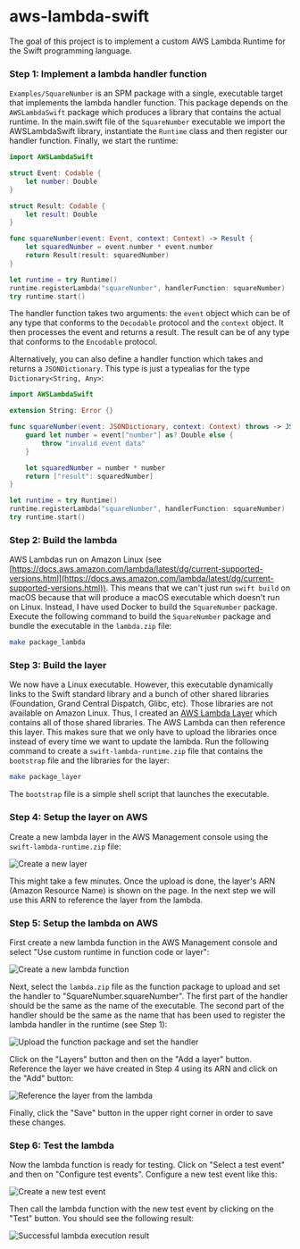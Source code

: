 # aws-lambda-swift

The goal of this project is to implement a custom AWS Lambda Runtime for the Swift programming language.

### Step 1: Implement a lambda handler function
`Examples/SquareNumber` is an SPM package with a single, executable target that implements the lambda handler function.
This package depends on the `AWSLambdaSwift` package which produces a library that contains the actual runtime.
In the main.swift file of the `SquareNumber` executable we import the AWSLambdaSwift library, instantiate the
`Runtime` class and then register our handler function. Finally, we start the runtime:

```swift
import AWSLambdaSwift

struct Event: Codable {
    let number: Double
}

struct Result: Codable {
    let result: Double
}

func squareNumber(event: Event, context: Context) -> Result {
    let squaredNumber = event.number * event.number
    return Result(result: squaredNumber)
}

let runtime = try Runtime()
runtime.registerLambda("squareNumber", handlerFunction: squareNumber)
try runtime.start()
```

The handler function takes two arguments: the `event` object which can be of any type that conforms to the
`Decodable` protocol and the `context` object. It then processes the event and returns a result. The result
can be of any type that conforms to the `Encodable` protocol.

Alternatively, you can also define a handler function which takes and returns a `JSONDictionary`. This type is
just a typealias for the type `Dictionary<String, Any>`:

```swift
import AWSLambdaSwift

extension String: Error {}

func squareNumber(event: JSONDictionary, context: Context) throws -> JSONDictionary {
    guard let number = event["number"] as? Double else {
        throw "invalid event data"
    }

    let squaredNumber = number * number
    return ["result": squaredNumber]
}

let runtime = try Runtime()
runtime.registerLambda("squareNumber", handlerFunction: squareNumber)
try runtime.start()
```

### Step 2: Build the lambda
AWS Lambdas run on Amazon Linux (see [https://docs.aws.amazon.com/lambda/latest/dg/current-supported-versions.html](https://docs.aws.amazon.com/lambda/latest/dg/current-supported-versions.html)).
This means that we can't just run `swift build` on macOS because that will produce a macOS executable which doesn't run on Linux. Instead, I have used Docker to build the `SquareNumber` package.
Execute the following command to build the `SquareNumber` package and bundle the executable in the `lambda.zip` file:

```bash
make package_lambda
```

### Step 3: Build the layer
We now have a Linux executable. However, this executable dynamically links to the Swift standard library and a bunch of other shared libraries (Foundation, Grand Central Dispatch, Glibc, etc). Those
libraries are not available on Amazon Linux. Thus, I created an [AWS Lambda Layer](https://docs.aws.amazon.com/lambda/latest/dg/configuration-layers.html) which contains all of those shared libraries.
The AWS Lambda can then reference this layer. This makes sure that we only have to upload the libraries once instead of every time we want to update the lambda. Run the following command
to create a `swift-lambda-runtime.zip` file that contains the `bootstrap` file and the libraries for the layer:

```bash
make package_layer
```

The `bootstrap` file is a simple shell script that launches the executable.

### Step 4: Setup the layer on AWS
Create a new lambda layer in the AWS Management console using the `swift-lambda-runtime.zip` file:

![Create a new layer](./resources/create-layer-step-1.png)

This might take a few minutes. Once the upload is done, the layer's ARN (Amazon Resource Name) is shown on the page. In the next step we will use this ARN to reference the layer from the lambda.

### Step 5: Setup the lambda on AWS
First create a new lambda function in the AWS Management console and select "Use custom runtime in function code or layer":

![Create a new lambda function](./resources/create-lambda-step-1.png)

Next, select the `lambda.zip` file as the function package to upload and set the handler to "SquareNumber.squareNumber". The first part of the handler should be the same as the name of the executable.
The second part of the handler should be the same as the name that has been used to register the lambda handler in the runtime (see Step 1):

![Upload the function package and set the handler](./resources/create-lambda-step-2.png)

Click on the "Layers" button and then on the "Add a layer" button. Reference the layer we have created in Step 4 using its ARN and click on the "Add" button:

![Reference the layer from the lambda](./resources/create-lambda-step-3.png)

Finally, click the "Save" button in the upper right corner in order to save these changes.

### Step 6: Test the lambda
Now the lambda function is ready for testing. Click on "Select a test event" and then on "Configure test events". Configure a new test event like this:

![Create a new test event](./resources/lambda-testing-step-1.png)

Then call the lambda function with the new test event by clicking on the "Test" button. You should
see the following result:

![Successful lambda execution result](./resources/lambda-testing-step-2.png) 